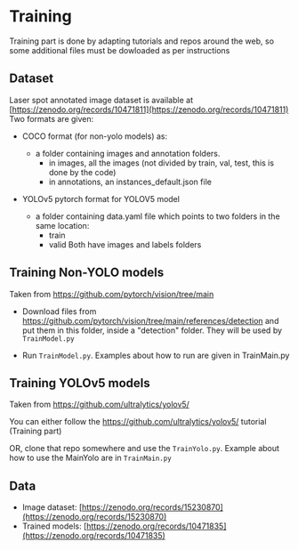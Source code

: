 # Training

Training part is done by adapting tutorials and repos around the web, so some additional files must be 
dowloaded as per instructions

## Dataset
Laser spot annotated image dataset is available at [https://zenodo.org/records/10471811](https://zenodo.org/records/10471811)  
Two formats are given:
- COCO format (for non-yolo models) as:
  - a folder containing images and annotation folders.    
    - in images, all the images (not divided by train, val, test, this is done by the code)
    - in annotations, an instances_default.json file 

- YOLOv5 pytorch format for YOLOV5 model
  - a folder containing data.yaml file which points to two folders in the same location:
    - train
    - valid
    Both have images and labels folders


## Training Non-YOLO models

Taken from https://github.com/pytorch/vision/tree/main

- Download files from https://github.com/pytorch/vision/tree/main/references/detection and put them in this folder, inside a "detection" folder. 
  They will be used by `TrainModel.py`

- Run `TrainModel.py`. Examples about how to run are given in TrainMain.py

## Training YOLOv5 models

Taken from https://github.com/ultralytics/yolov5/

You can either follow the https://github.com/ultralytics/yolov5/ tutorial (Training part)

OR, clone that repo somewhere and use the `TrainYolo.py`. Example about how to use the MainYolo are in `TrainMain.py`

## Data
- Image dataset: [https://zenodo.org/records/15230870](https://zenodo.org/records/15230870)
- Trained models: [https://zenodo.org/records/10471835](https://zenodo.org/records/10471835)